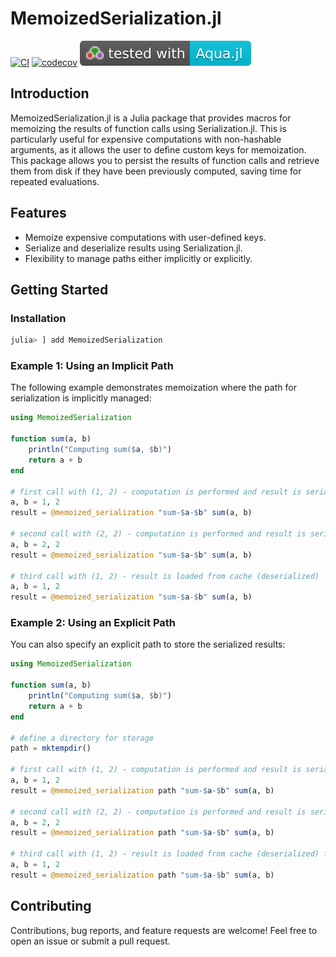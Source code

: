 # MemoizedSerialization.jl

[![CI](https://github.com/raphasampaio/MemoizedSerialization.jl/actions/workflows/CI.yml/badge.svg)](https://github.com/raphasampaio/MemoizedSerialization.jl/actions/workflows/CI.yml)
[![codecov](https://codecov.io/gh/raphasampaio/MemoizedSerialization.jl/graph/badge.svg?token=S81cIlIP4z)](https://codecov.io/gh/raphasampaio/MemoizedSerialization.jl)
[![Aqua](https://raw.githubusercontent.com/JuliaTesting/Aqua.jl/master/badge.svg)](https://github.com/JuliaTesting/Aqua.jl)

## Introduction

MemoizedSerialization.jl is a Julia package that provides macros for memoizing the results of function calls using Serialization.jl. This is particularly useful for expensive computations with non-hashable arguments, as it allows the user to define custom keys for memoization. This package allows you to persist the results of function calls and retrieve them from disk if they have been previously computed, saving time for repeated evaluations.

## Features

- Memoize expensive computations with user-defined keys.
- Serialize and deserialize results using Serialization.jl.
- Flexibility to manage paths either implicitly or explicitly.

## Getting Started

### Installation

```julia
julia> ] add MemoizedSerialization
```

### Example 1: Using an Implicit Path

The following example demonstrates memoization where the path for serialization is implicitly managed:

```julia
using MemoizedSerialization

function sum(a, b)
    println("Computing sum($a, $b)")
    return a + b
end

# first call with (1, 2) - computation is performed and result is serialized
a, b = 1, 2
result = @memoized_serialization "sum-$a-$b" sum(a, b)

# second call with (2, 2) - computation is performed and result is serialized
a, b = 2, 2
result = @memoized_serialization "sum-$a-$b" sum(a, b)

# third call with (1, 2) - result is loaded from cache (deserialized)
a, b = 1, 2
result = @memoized_serialization "sum-$a-$b" sum(a, b)

```

### Example 2: Using an Explicit Path

You can also specify an explicit path to store the serialized results:

```julia
using MemoizedSerialization

function sum(a, b)
    println("Computing sum($a, $b)")
    return a + b
end

# define a directory for storage
path = mktempdir()

# first call with (1, 2) - computation is performed and result is serialized at the specified path
a, b = 1, 2
result = @memoized_serialization path "sum-$a-$b" sum(a, b)

# second call with (2, 2) - computation is performed and result is serialized at the specified path
a, b = 2, 2
result = @memoized_serialization path "sum-$a-$b" sum(a, b)

# third call with (1, 2) - result is loaded from cache (deserialized) from the specified path
a, b = 1, 2
result = @memoized_serialization path "sum-$a-$b" sum(a, b)
```

## Contributing

Contributions, bug reports, and feature requests are welcome! Feel free to open an issue or submit a pull request.
